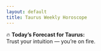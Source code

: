 ```yaml
---
layout: default
title: Taurus Weekly Horoscope
---
```


🔥 **Today’s Forecast for Taurus:**  
Trust your intuition — you’re on fire.

